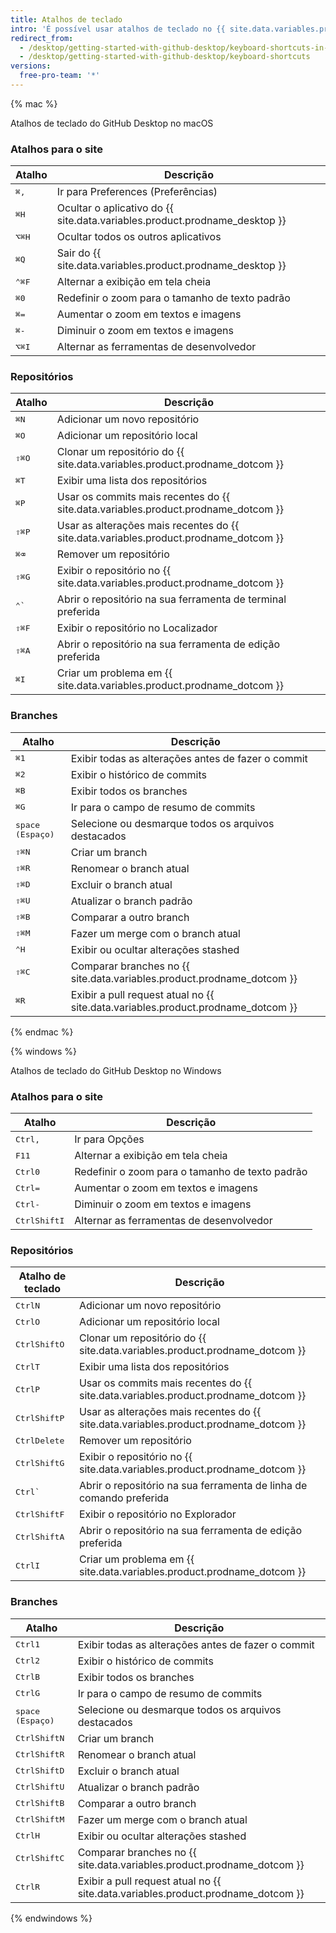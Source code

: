 ```yaml
---
title: Atalhos de teclado
intro: 'É possível usar atalhos de teclado no {{ site.data.variables.product.prodname_desktop }}.'
redirect_from:
  - /desktop/getting-started-with-github-desktop/keyboard-shortcuts-in-github-desktop/
  - /desktop/getting-started-with-github-desktop/keyboard-shortcuts
versions:
  free-pro-team: '*'
---
```


{% mac %}

Atalhos de teclado do GitHub Desktop no macOS

### Atalhos para o site

| Atalho                               | Descrição                                                                  |
| ------------------------------------ | -------------------------------------------------------------------------- |
| <kbd>⌘</kbd><kbd>,</kbd>             | Ir para Preferences (Preferências)                                         |
| <kbd>⌘</kbd><kbd>H</kbd>             | Ocultar o aplicativo do {{ site.data.variables.product.prodname_desktop }} |
| <kbd>⌥</kbd><kbd>⌘</kbd><kbd>H</kbd> | Ocultar todos os outros aplicativos                                        |
| <kbd>⌘</kbd><kbd>Q</kbd>             | Sair do {{ site.data.variables.product.prodname_desktop }}                 |
| <kbd>⌃</kbd><kbd>⌘</kbd><kbd>F</kbd> | Alternar a exibição em tela cheia                                          |
| <kbd>⌘</kbd><kbd>0</kbd>             | Redefinir o zoom para o tamanho de texto padrão                            |
| <kbd>⌘</kbd><kbd>=</kbd>             | Aumentar o zoom em textos e imagens                                        |
| <kbd>⌘</kbd><kbd>-</kbd>             | Diminuir o zoom em textos e imagens                                        |
| <kbd>⌥</kbd><kbd>⌘</kbd><kbd>I</kbd> | Alternar as ferramentas de desenvolvedor                                   |

### Repositórios

| Atalho                               | Descrição                                                                             |
| ------------------------------------ | ------------------------------------------------------------------------------------- |
| <kbd>⌘</kbd><kbd>N</kbd>             | Adicionar um novo repositório                                                         |
| <kbd>⌘</kbd><kbd>O</kbd>             | Adicionar um repositório local                                                        |
| <kbd>⇧</kbd><kbd>⌘</kbd><kbd>O</kbd> | Clonar um repositório do {{ site.data.variables.product.prodname_dotcom }}            |
| <kbd>⌘</kbd><kbd>T</kbd>             | Exibir uma lista dos repositórios                                                     |
| <kbd>⌘</kbd><kbd>P</kbd>             | Usar os commits mais recentes do {{ site.data.variables.product.prodname_dotcom }}    |
| <kbd>⇧</kbd><kbd>⌘</kbd><kbd>P</kbd> | Usar as alterações mais recentes do {{ site.data.variables.product.prodname_dotcom }} |
| <kbd>⌘</kbd><kbd>⌫</kbd>             | Remover um repositório                                                                |
| <kbd>⇧</kbd><kbd>⌘</kbd><kbd>G</kbd> | Exibir o repositório no {{ site.data.variables.product.prodname_dotcom }}             |
| <kbd>⌃</kbd><kbd>&grave;</kbd>       | Abrir o repositório na sua ferramenta de terminal preferida                           |
| <kbd>⇧</kbd><kbd>⌘</kbd><kbd>F</kbd> | Exibir o repositório no Localizador                                                   |
| <kbd>⇧</kbd><kbd>⌘</kbd><kbd>A</kbd> | Abrir o repositório na sua ferramenta de edição preferida                             |
| <kbd>⌘</kbd><kbd>I</kbd>             | Criar um problema em {{ site.data.variables.product.prodname_dotcom }}                |

### Branches

| Atalho                               | Descrição                                                                        |
| ------------------------------------ | -------------------------------------------------------------------------------- |
| <kbd>⌘</kbd><kbd>1</kbd>             | Exibir todas as alterações antes de fazer o commit                               |
| <kbd>⌘</kbd><kbd>2</kbd>             | Exibir o histórico de commits                                                    |
| <kbd>⌘</kbd><kbd>B</kbd>             | Exibir todos os branches                                                         |
| <kbd>⌘</kbd><kbd>G</kbd>             | Ir para o campo de resumo de commits                                             |
| <kbd>space (Espaço)</kbd>            | Selecione ou desmarque todos os arquivos destacados                              |
| <kbd>⇧</kbd><kbd>⌘</kbd><kbd>N</kbd> | Criar um branch                                                                  |
| <kbd>⇧</kbd><kbd>⌘</kbd><kbd>R</kbd> | Renomear o branch atual                                                          |
| <kbd>⇧</kbd><kbd>⌘</kbd><kbd>D</kbd> | Excluir o branch atual                                                           |
| <kbd>⇧</kbd><kbd>⌘</kbd><kbd>U</kbd> | Atualizar o branch padrão                                                        |
| <kbd>⇧</kbd><kbd>⌘</kbd><kbd>B</kbd> | Comparar a outro branch                                                          |
| <kbd>⇧</kbd><kbd>⌘</kbd><kbd>M</kbd> | Fazer um merge com o branch atual                                                |
| <kbd>⌃</kbd><kbd>H</kbd>             | Exibir ou ocultar alterações stashed                                             |
| <kbd>⇧</kbd><kbd>⌘</kbd><kbd>C</kbd> | Comparar branches no {{ site.data.variables.product.prodname_dotcom }}           |
| <kbd>⌘</kbd><kbd>R</kbd>             | Exibir a pull request atual no {{ site.data.variables.product.prodname_dotcom }} |

{% endmac %}

{% windows %}

Atalhos de teclado do GitHub Desktop no Windows

### Atalhos para o site

| Atalho                                      | Descrição                                       |
| ------------------------------------------- | ----------------------------------------------- |
| <kbd>Ctrl</kbd><kbd>,</kbd>                 | Ir para Opções                                  |
| <kbd>F11</kbd>                              | Alternar a exibição em tela cheia               |
| <kbd>Ctrl</kbd><kbd>0</kbd>                 | Redefinir o zoom para o tamanho de texto padrão |
| <kbd>Ctrl</kbd><kbd>=</kbd>                 | Aumentar o zoom em textos e imagens             |
| <kbd>Ctrl</kbd><kbd>-</kbd>                 | Diminuir o zoom em textos e imagens             |
| <kbd>Ctrl</kbd><kbd>Shift</kbd><kbd>I</kbd> | Alternar as ferramentas de desenvolvedor        |

### Repositórios

| Atalho de teclado                           | Descrição                                                                             |
| ------------------------------------------- | ------------------------------------------------------------------------------------- |
| <kbd>Ctrl</kbd><kbd>N</kbd>                 | Adicionar um novo repositório                                                         |
| <kbd>Ctrl</kbd><kbd>O</kbd>                 | Adicionar um repositório local                                                        |
| <kbd>Ctrl</kbd><kbd>Shift</kbd><kbd>O</kbd> | Clonar um repositório do {{ site.data.variables.product.prodname_dotcom }}            |
| <kbd>Ctrl</kbd><kbd>T</kbd>                 | Exibir uma lista dos repositórios                                                     |
| <kbd>Ctrl</kbd><kbd>P</kbd>                 | Usar os commits mais recentes do {{ site.data.variables.product.prodname_dotcom }}    |
| <kbd>Ctrl</kbd><kbd>Shift</kbd><kbd>P</kbd> | Usar as alterações mais recentes do {{ site.data.variables.product.prodname_dotcom }} |
| <kbd>Ctrl</kbd><kbd>Delete</kbd>            | Remover um repositório                                                                |
| <kbd>Ctrl</kbd><kbd>Shift</kbd><kbd>G</kbd> | Exibir o repositório no {{ site.data.variables.product.prodname_dotcom }}             |
| <kbd>Ctrl</kbd><kbd>&grave;</kbd>           | Abrir o repositório na sua ferramenta de linha de comando preferida                   |
| <kbd>Ctrl</kbd><kbd>Shift</kbd><kbd>F</kbd> | Exibir o repositório no Explorador                                                    |
| <kbd>Ctrl</kbd><kbd>Shift</kbd><kbd>A</kbd> | Abrir o repositório na sua ferramenta de edição preferida                             |
| <kbd>Ctrl</kbd><kbd>I</kbd>                 | Criar um problema em {{ site.data.variables.product.prodname_dotcom }}                |

### Branches

| Atalho                                      | Descrição                                                                        |
| ------------------------------------------- | -------------------------------------------------------------------------------- |
| <kbd>Ctrl</kbd><kbd>1</kbd>                 | Exibir todas as alterações antes de fazer o commit                               |
| <kbd>Ctrl</kbd><kbd>2</kbd>                 | Exibir o histórico de commits                                                    |
| <kbd>Ctrl</kbd><kbd>B</kbd>                 | Exibir todos os branches                                                         |
| <kbd>Ctrl</kbd><kbd>G</kbd>                 | Ir para o campo de resumo de commits                                             |
| <kbd>space (Espaço)</kbd>                   | Selecione ou desmarque todos os arquivos destacados                              |
| <kbd>Ctrl</kbd><kbd>Shift</kbd><kbd>N</kbd> | Criar um branch                                                                  |
| <kbd>Ctrl</kbd><kbd>Shift</kbd><kbd>R</kbd> | Renomear o branch atual                                                          |
| <kbd>Ctrl</kbd><kbd>Shift</kbd><kbd>D</kbd> | Excluir o branch atual                                                           |
| <kbd>Ctrl</kbd><kbd>Shift</kbd><kbd>U</kbd> | Atualizar o branch padrão                                                        |
| <kbd>Ctrl</kbd><kbd>Shift</kbd><kbd>B</kbd> | Comparar a outro branch                                                          |
| <kbd>Ctrl</kbd><kbd>Shift</kbd><kbd>M</kbd> | Fazer um merge com o branch atual                                                |
| <kbd>Ctrl</kbd><kbd>H</kbd>                 | Exibir ou ocultar alterações stashed                                             |
| <kbd>Ctrl</kbd><kbd>Shift</kbd><kbd>C</kbd> | Comparar branches no {{ site.data.variables.product.prodname_dotcom }}           |
| <kbd>Ctrl</kbd><kbd>R</kbd>                 | Exibir a pull request atual no {{ site.data.variables.product.prodname_dotcom }} |

{% endwindows %}
